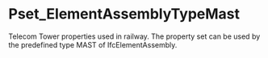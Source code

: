 # Pset_ElementAssemblyTypeMast

Telecom Tower properties used in railway. The property set can be used by the predefined type MAST of IfcElementAssembly.
<!-- end of short definition -->

